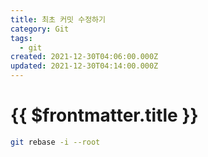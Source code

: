 ```yaml
---
title: 최초 커밋 수정하기
category: Git
tags:
  - git
created: 2021-12-30T04:06:00.000Z
updated: 2021-12-30T04:14:00.000Z
---
```


# {{ $frontmatter.title }}

```sh
git rebase -i --root
```
